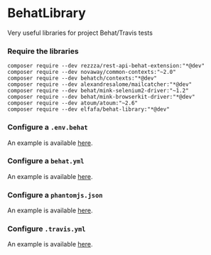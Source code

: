 # BehatLibrary

Very useful libraries for project Behat/Travis tests

### Require the libraries

```
composer require --dev rezzza/rest-api-behat-extension:"*@dev"
composer require --dev novaway/common-contexts:"~2.0"
composer require --dev behatch/contexts:"*@dev"
composer require --dev alexandresalome/mailcatcher:"*@dev"
composer require --dev behat/mink-selenium2-driver:"~1.2"
composer require --dev behat/mink-browserkit-driver:"*@dev"
composer require --dev atoum/atoum:"~2.6"
composer require --dev elfafa/behat-library:"*@dev"
```

### Configure a `.env.behat`

An example is available [here](src/Behat/Resources/examples/.env.behat).

### Configure a `behat.yml`

An example is available [here](src/Behat/Resources/examples/behat.yml).

### Configure a `phantomjs.json`

An example is available [here](src/Behat/Resources/examples/phantomjs.json).

### Configure `.travis.yml`

An example is available [here](src/Behat/Resources/examples/.travis.yml).
